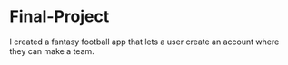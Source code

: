 # Final-Project
I created a fantasy football app that lets a user create an account where they can make a team.
